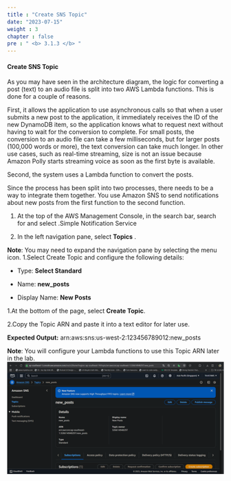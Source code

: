 ```yaml
---
title : "Create SNS Topic"
date: "2023-07-15"
weight : 3
chapter : false
pre : " <b> 3.1.3 </b> "
---
```


#### Create SNS Topic

As you may have seen in the architecture diagram, the logic for converting a post (text) to an audio file is split into two AWS Lambda functions. This is done for a couple of reasons.

First, it allows the application to use asynchronous calls so that when a user submits a new post to the application, it immediately receives the ID of the new DynamoDB item, so the application knows what to request next without having to wait for the conversion to complete. For small posts, the conversion to an audio file can take a few milliseconds, but for larger posts (100,000 words or more), the text conversion can take much longer. In other use cases, such as real-time streaming, size is not an issue because Amazon Polly starts streaming voice as soon as the first byte is available.

Second, the system uses a Lambda function to convert the posts.

Since the process has been split into two processes, there needs to be a way to integrate them together. You use Amazon SNS to send notifications about new posts from the first function to the second function.

1. At the top of the AWS Management Console, in the search bar, search for and select .Simple Notification Service

2. In the left navigation pane, select **Topics** .

**Note**: You may need to expand the navigation pane by selecting the menu icon.
1.Select Create Topic and configure the following details:

- Type: **Select Standard**

- Name: **new_posts**

- Display Name: **New Posts**

1.At the bottom of the page, select **Create Topic**.

2.Copy the Topic ARN and paste it into a text editor for later use.

**Expected Output:**
arn:aws:sns:us-west-2:123456789012:new_posts

**Note**: You will configure your Lambda functions to use this Topic ARN later in the lab.
![FWD](/images/sns.png)